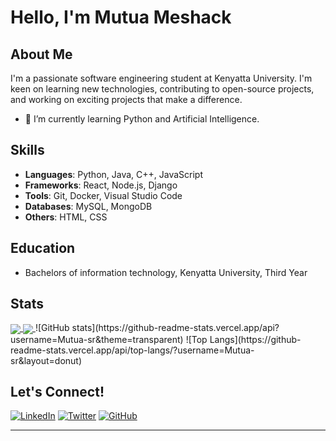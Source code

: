 # Hello, I'm Mutua Meshack

## About Me

I'm a passionate software engineering student at Kenyatta University. I'm keen on learning new technologies, contributing to open-source projects, and working on exciting projects that make a difference.

- 🌱 I’m currently learning Python and Artificial Intelligence.

## Skills

- **Languages**: Python, Java, C++, JavaScript
- **Frameworks**: React, Node.js, Django
- **Tools**: Git, Docker, Visual Studio Code
- **Databases**: MySQL, MongoDB
- **Others**: HTML, CSS

## Education

- Bachelors of information technology, Kenyatta University, Third Year

## Stats
<a href="https://github.com/anuraghazra/github-readme-stats">
  <img align="center" src="https://github-readme-stats.vercel.app/api/pin/?username=anuraghazra&repo=github-readme-stats" />
</a>
<a href="https://github.com/anuraghazra/convoychat">
  <img align="center" src="https://github-readme-stats.vercel.app/api/pin/?username=anuraghazra&repo=convoychat" />
</a>
![GitHub stats](https://github-readme-stats.vercel.app/api?username=Mutua-sr&theme=transparent)
![Top Langs](https://github-readme-stats.vercel.app/api/top-langs/?username=Mutua-sr&layout=donut)

## Let's Connect!

[![LinkedIn](https://img.shields.io/badge/LinkedIn-Connect-blue)](https://www.linkedin.com/in/mutua-m-165217242/)
[![Twitter](https://img.shields.io/badge/Twitter-Follow-blue)](https://twitter.com/s2rMesh/)
[![GitHub](https://img.shields.io/badge/GitHub-Follow-blue)](https://github.com/Mutua-sr/)

---
